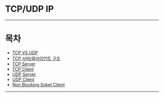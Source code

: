 # TCP/UDP IP

* * *
# 목차
* [TCP VS UDP](https://github.com/sunkiyu/TCP-UDP-IP/blob/main/TCP%20vs%20UDP/README.md)
* [TCP 서버/클라이언트 구조](https://github.com/sunkiyu/TCP-UDP-IP/blob/main/TCP%20%EC%84%9C%EB%B2%84%20%ED%81%B4%EB%9D%BC%EC%9D%B4%EC%96%B8%ED%8A%B8%20%EA%B5%AC%EC%A1%B0/README.md)
* [TCP Server](https://github.com/sunkiyu/TCP-UDP-IP/blob/main/TCP-Server/Server.cpp)
* [TCP Client](https://github.com/sunkiyu/TCP-UDP-IP/blob/main/TCP-Client/Client.cpp)
* [UDP Server](https://github.com/sunkiyu/TCP-UDP-IP/blob/main/UDP-Server/Server.cpp)
* [UDP Client](https://github.com/sunkiyu/TCP-UDP-IP/blob/main/UDP-Client/Client.cpp)
* [Non Blocking Soket Client](https://github.com/sunkiyu/TCP-UDP-IP/blob/main/Non%20Blocking%20Socket/Client.cpp)
* * *
